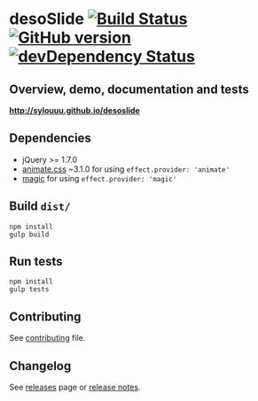 # desoSlide [![Build Status](https://travis-ci.org/sylouuu/desoslide.png)](https://travis-ci.org/sylouuu/desoslide) [![GitHub version](https://badge.fury.io/gh/sylouuu%2Fdesoslide.svg)](http://badge.fury.io/gh/sylouuu%2Fdesoslide) [![devDependency Status](https://david-dm.org/sylouuu/desoslide/dev-status.svg?theme=shields.io)](https://david-dm.org/sylouuu/desoslide#info=devDependencies)

## Overview, demo, documentation and tests

**http://sylouuu.github.io/desoslide**

## Dependencies

* jQuery >= 1.7.0
* [animate.css](https://github.com/daneden/animate.css) ~3.1.0 for using `effect.provider: 'animate'`
* [magic](https://github.com/miniMAC/magic) for using `effect.provider: 'magic'`

## Build `dist/`

```
npm install
gulp build
```

## Run tests

```
npm install
gulp tests
```

## Contributing

See <a href="CONTRIBUTING.md">contributing</a> file.

## Changelog

See <a href="https://github.com/sylouuu/desoslide/releases">releases</a> page or <a href="http://sylouuu.github.io/desoslide/doc/release-notes.html">release notes</a>.
